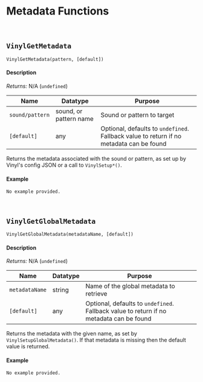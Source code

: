 # Metadata Functions

&nbsp;

## `VinylGetMetadata`

`VinylGetMetadata(pattern, [default])`

<!-- tabs:start -->

#### **Description**

*Returns:* N/A (`undefined`)

|Name           |Datatype              |Purpose                                                                                |
|---------------|----------------------|---------------------------------------------------------------------------------------|
|`sound/pattern`|sound, or pattern name|Sound or pattern to target                                                             |
|`[default]`    |any                   |Optional, defaults to `undefined`. Fallback value to return if no metadata can be found|

Returns the metadata associated with the sound or pattern, as set up by Vinyl's config JSON or a call to `VinylSetup*()`.

#### **Example**

```gml
No example provided.
```

<!-- tabs:end -->

&nbsp;

## `VinylGetGlobalMetadata`

`VinylGetGlobalMetadata(metadataName, [default])`

<!-- tabs:start -->

#### **Description**

*Returns:* N/A (`undefined`)

|Name          |Datatype|Purpose                                                                                |
|--------------|--------|---------------------------------------------------------------------------------------|
|`metadataName`|string  |Name of the global metadata to retrieve                                                |
|`[default]`   |any     |Optional, defaults to `undefined`. Fallback value to return if no metadata can be found|

Returns the metadata with the given name, as set by `VinylSetupGlobalMetadata()`. If that metadata is missing then the default value is returned.

#### **Example**

```gml
No example provided.
```

<!-- tabs:end -->